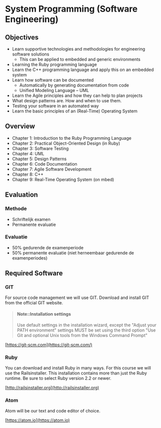 # System Programming \(Software Engineering\)

## Objectives

* Learn supportive technologies and methodologies for engineering software solutions
  * This can be applied to embedded and generic environments
* Learning the Ruby programming language
* Learn the C++ programming language and apply this on an embedded system
* Learn how software can be documented
  * Automatically by generating documentation from code
  * Unified Modeling Language – UML
* Learn the Agile principles and how they can help to plan projects
* What design patterns are. How and when to use them.
* Testing your software in an automated way
* Learn the basic principles of an \(Real-Time\) Operating System

## Overview

* Chapter 1: Introduction to the Ruby Programming Language
* Chapter 2: Practical Object-Oriented Design \(in Ruby\)
* Chapter 3: Software Testing
* Chapter 4: UML
* Chapter 5: Design Patterns
* Chapter 6: Code Documentation
* Chapter 7: Agile Software Development
* Chapter 8: C++
* Chapter 9: Real-Time Operating System \(on mbed\)

## Evaluation

### Methode

* Schriftelijk examen
* Permanente evaluatie

### Evaluatie

* 50% gedurende de examenperiode
* 50% permanente evaluatie \(niet herneembaar gedurende de examenperiodes\)

## Required Software

### GIT

For source code management we will use GIT. Download and install GIT from the official GIT website.

> #### Note::Installation settings
> 
> Use default settings in the installation wizard, except the "Adjust your PATH environment" settings MUST be set using the third option "Use Git and optional Unix tools from the Windows Command Prompt"

[https://git-scm.com](https://git-scm.com/)

### Ruby

You can download and install Ruby in many ways. For this course we will use the Railsinstaller. This installation contains more than just the Ruby runtime. Be sure to select Ruby version 2.2 or newer.

[http://railsinstaller.org](http://railsinstaller.org)

### Atom

Atom will be our text and code editor of choice.

[https://atom.io](https://atom.io)



